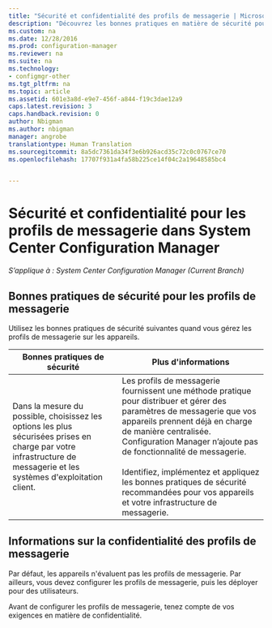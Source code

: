 ```yaml
---
title: "Sécurité et confidentialité des profils de messagerie | Microsoft Docs"
description: "Découvrez les bonnes pratiques en matière de sécurité pour la gestion des profils de messagerie des appareils dans System Center Configuration Manager."
ms.custom: na
ms.date: 12/28/2016
ms.prod: configuration-manager
ms.reviewer: na
ms.suite: na
ms.technology:
- configmgr-other
ms.tgt_pltfrm: na
ms.topic: article
ms.assetid: 601e3a8d-e9e7-456f-a844-f19c3dae12a9
caps.latest.revision: 3
caps.handback.revision: 0
author: Nbigman
ms.author: nbigman
manager: angrobe
translationtype: Human Translation
ms.sourcegitcommit: 8a5dc7361da34f3e6b926acd35c72c0c0767ce70
ms.openlocfilehash: 17707f931a4fa58b225ce14f04c2a19648585bc4


---
```

# <a name="security-and-privacy-for-email-profiles-in-system-center-configuration-manager"></a>Sécurité et confidentialité pour les profils de messagerie dans System Center Configuration Manager

*S’applique à : System Center Configuration Manager (Current Branch)*

## <a name="security-best-practices-for-email-profiles"></a>Bonnes pratiques de sécurité pour les profils de messagerie  
 Utilisez les bonnes pratiques de sécurité suivantes quand vous gérez les profils de messagerie sur les appareils.  

|Bonnes pratiques de sécurité|Plus d'informations|  
|----------------------------|----------------------|  
|Dans la mesure du possible, choisissez les options les plus sécurisées prises en charge par votre infrastructure de messagerie et les systèmes d'exploitation client.|Les profils de messagerie fournissent une méthode pratique pour distribuer et gérer des paramètres de messagerie que vos appareils prennent déjà en charge de manière centralisée. Configuration Manager n’ajoute pas de fonctionnalité de messagerie.<br /><br /> Identifiez, implémentez et appliquez les bonnes pratiques de sécurité recommandées pour vos appareils et votre infrastructure de messagerie.|  

## <a name="privacy-information-for-email-profiles"></a>Informations sur la confidentialité des profils de messagerie  
 Par défaut, les appareils n'évaluent pas les profils de messagerie. Par ailleurs, vous devez configurer les profils de messagerie, puis les déployer pour des utilisateurs.  

 Avant de configurer les profils de messagerie, tenez compte de vos exigences en matière de confidentialité.  



<!--HONumber=Dec16_HO5-->


